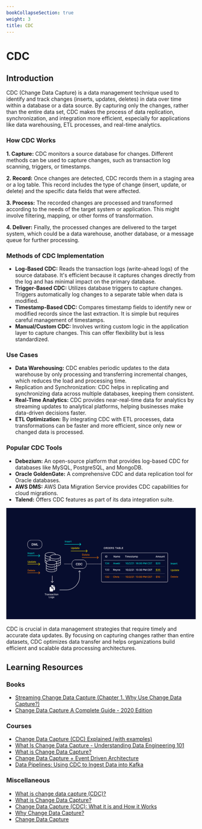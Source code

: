 ```yaml
---
bookCollapseSection: true
weight: 3
title: CDC
---
```


# CDC

## Introduction

CDC (Change Data Capture) is a data management technique used to identify and track changes (inserts, updates, deletes) in data over time within a database or a data source. By capturing only the changes, rather than the entire data set, CDC makes the process of data replication, synchronization, and integration more efficient, especially for applications like data warehousing, ETL processes, and real-time analytics.

### How CDC Works
**1. Capture:** CDC monitors a source database for changes. Different methods can be used to capture changes, such as transaction log scanning, triggers, or timestamps.

**2. Record:** Once changes are detected, CDC records them in a staging area or a log table. This record includes the type of change (insert, update, or delete) and the specific data fields that were affected.

**3. Process:** The recorded changes are processed and transformed according to the needs of the target system or application. This might involve filtering, mapping, or other forms of transformation.

**4. Deliver:** Finally, the processed changes are delivered to the target system, which could be a data warehouse, another database, or a message queue for further processing.

### Methods of CDC Implementation
- **Log-Based CDC:** Reads the transaction logs (write-ahead logs) of the source database. It's efficient because it captures changes directly from the log and has minimal impact on the primary database.
- **Trigger-Based CDC:** Utilizes database triggers to capture changes. Triggers automatically log changes to a separate table when data is modified.
- **Timestamp-Based CDC:** Compares timestamp fields to identify new or modified records since the last extraction. It is simple but requires careful management of timestamps.
- **Manual/Custom CDC:** Involves writing custom logic in the application layer to capture changes. This can offer flexibility but is less standardized.
  
### Use Cases
- **Data Warehousing:** CDC enables periodic updates to the data warehouse by only processing and transferring incremental changes, which reduces the load and processing time.
- Replication and Synchronization: CDC helps in replicating and synchronizing data across multiple databases, keeping them consistent.
- **Real-Time Analytics:** CDC provides near-real-time data for analytics by streaming updates to analytical platforms, helping businesses make data-driven decisions faster.
- **ETL Optimization:** By integrating CDC with ETL processes, data transformations can be faster and more efficient, since only new or changed data is processed.

### Popular CDC Tools
- **Debezium:** An open-source platform that provides log-based CDC for databases like MySQL, PostgreSQL, and MongoDB.
- **Oracle GoldenGate:** A comprehensive CDC and data replication tool for Oracle databases.
- **AWS DMS:** AWS Data Migration Service provides CDC capabilities for cloud migrations.
- **Talend:** Offers CDC features as part of its data integration suite.

![CDC (Change Data Capture)](cdc.png)

CDC is crucial in data management strategies that require timely and accurate data updates. By focusing on capturing changes rather than entire datasets, CDC optimizes data transfer and helps organizations build efficient and scalable data processing architectures.


## Learning Resources

### Books
- [Streaming Change Data Capture (Chapter 1. Why Use Change Data Capture?)](https://www.oreilly.com/library/view/streaming-change-data/9781492032526/)
- [Change Data Capture A Complete Guide - 2020 Edition](https://www.amazon.com/Change-Data-Capture-Complete-Guide/dp/1867403692)

### Courses
- [Change Data Capture (CDC) Explained (with examples)](https://www.youtube.com/watch?v=5KN_feUhtTM)
- [What Is Change Data Capture - Understanding Data Engineering 101](https://www.youtube.com/watch?v=hNJCxF3IWC4)
- [What is Change Data Capture?](https://www.youtube.com/watch?v=1PuP-z1T-Cs)
- [Change Data Capture + Event Driven Architecture](https://www.youtube.com/watch?v=ARWNnnDGPag)
- [Data Pipelines: Using CDC to Ingest Data into Kafka](https://www.youtube.com/watch?v=T6PAcWtoHTo)

### Miscellaneous
- [What is change data capture (CDC)?](https://www.redhat.com/en/topics/integration/what-is-change-data-capture)
- [What is Change Data Capture?](https://medium.com/@andrew.macconnell/using-change-data-capture-9548ff7b41e3)
- [Change Data Capture (CDC): What it is and How it Works](https://www.striim.com/blog/change-data-capture-cdc-what-it-is-and-how-it-works/)
- [Why Change Data Capture?](https://www.confluent.io/learn/change-data-capture/)
- [Change Data Capture](https://www.qlik.com/us/change-data-capture/cdc-change-data-capture)
